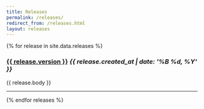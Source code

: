 ```yaml
---
title: Releases
permalink: /releases/
redirect_from: /releases.html
layout: releases
---
```


{% for release in site.data.releases %}


<h3 id="{{ release.version }}"><a href="#{{ release.version }}">{{ release.version }}</a> <em>{{ release.created_at | date: '%B %d, %Y' }}</em></h3>


{{ release.body }}

<hr>

{% endfor releases %}
